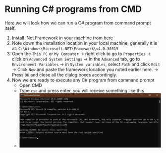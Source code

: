 # Running C# programs from CMD

Here we will look how we can run a C# program from command prompt itself.

1. Install .Net Framework in your machine from [here](https://dotnet.microsoft.com/download/dotnet-framework)
2. Note down the installation location in your local machine, generally it is at: `C:\Windows\Microsoft.NET\Framework\v4.0.30319`
3. Open the `This PC` or `My Computer` -> right click to go to `Properties` -> click on `Advanced System Settings` -> in the `Advanced` tab, go to `Environment Variables` -> in `System variables`, select `Path` and click `Edit` -> Click `New` and paste the framework location you noted earlier here. -> Press `OK` and close all the dialog boxes accordingly.
4. Now we are ready to execute any C# program from command prompt
   - Open CMD
   - Type `csc` and press enter, you will receive something like this
   - ![testing in command prompt](../images/3.PNG)
